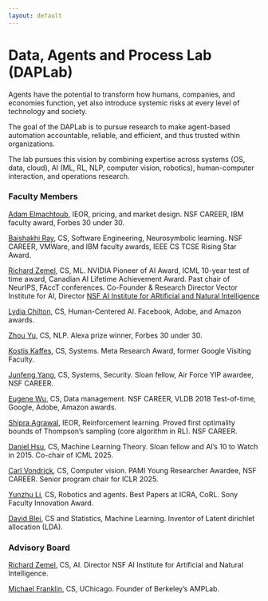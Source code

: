 ```yaml
---
layout: default
---
```


<h1>Data, Agents and Process Lab (DAPLab)</h1>

Agents have the potential to transform how humans, companies, and economies function, yet also introduce systemic risks at every level of technology and society.

The goal of the DAPLab is to pursue research to make agent-based automation accountable, reliable, and efficient, and thus trusted within organizations.

The lab pursues this vision by combining expertise across systems (OS, data, cloud), AI (ML, RL, NLP, computer vision, robotics), human-computer interaction, and operations research.



<H3>Faculty Members</H3>

<a href="https://www.columbia.edu/~ae2516/" target="_blank" rel="noopener noreferrer">Adam Elmachtoub</a>, IEOR, pricing, and market design. NSF CAREER, IBM faculty award, Forbes 30 under 30.<br>

<a href="http://rayb.info" target="_blank" rel="noopener noreferrer">Baishakhi Ray</a>, CS, Software Engineering, Neurosymbolic learning. NSF CAREER, VMWare, and IBM faculty awards, IEEE CS TCSE Rising Star Award.<br>

[Richard Zemel](https://www.cs.columbia.edu/~zemel/), CS, ML. NVIDIA Pioneer of AI Award, ICML 10-year test of time award, Canadian AI Lifetime Achievement Award.  Past chair of NeurIPS, FAccT conferences. Co-Founder & Research Director Vector Institute for AI, Director [NSF AI Institute for ARtificial and Natural Intelligence](https://arni-institute.org/)


<a href="https://www.cs.columbia.edu/~chilton/chilton.html" target="_blank" rel="noopener noreferrer">Lydia Chilton</a>, CS, Human-Centered AI. Facebook, Adobe, and Amazon awards.<br>

<a href="https://www.cs.columbia.edu/~zhouyu/" target="_blank" rel="noopener noreferrer">Zhou Yu</a>, CS, NLP. Alexa prize winner, Forbes 30 under 30.<br>

<a href="https://www.cs.columbia.edu/~kkaffes/index.html" target="_blank" rel="noopener noreferrer">Kostis Kaffes</a>, CS, Systems. Meta Research Award, former Google Visiting Faculty.<br>

<a href="https://www.cs.columbia.edu/~junfeng/" target="_blank" rel="noopener noreferrer">Junfeng Yang</a>, CS, Systems, Security. Sloan fellow, Air Force YIP awardee, NSF CAREER.<br>

<a href="https://eugenewu.net" target="_blank" rel="noopener noreferrer">Eugene Wu</a>, CS, Data management. NSF CAREER, VLDB 2018 Test-of-time, Google, Adobe, Amazon awards.<br>

<a href="http://columbia.edu/~sa3305" target="_blank" rel="noopener noreferrer">Shipra Agrawal</a>, IEOR, Reinforcement learning. Proved first optimality bounds of Thompson’s sampling (core algorithm in RL). NSF CAREER.<br>

<a href="https://www.cs.columbia.edu/~djhsu/" target="_blank" rel="noopener noreferrer">Daniel Hsu</a>, CS, Machine Learning Theory. Sloan fellow and AI’s 10 to Watch in 2015. Co-chair of ICML 2025.<br>

<a href="https://example.com" target="_blank" rel="noopener noreferrer">Carl Vondrick</a>, CS, Computer vision. PAMI Young Researcher Awardee, NSF CAREER. Senior program chair for ICLR 2025.<br>

<a href="[https://www.cs.columbia.edu/~vondrick/](https://yunzhuli.github.io/)" target="_blank" rel="noopener noreferrer">Yunzhu Li</a>, CS, Robotics and agents. Best Papers at ICRA, CoRL. Sony Faculty Innovation Award.<br>

<a href="https://www.cs.columbia.edu/~blei/" target="_blank" rel="noopener noreferrer">David Blei</a>, CS and Statistics, Machine Learning. Inventor of Latent dirichlet allocation (LDA).<br>







<H3>Advisory Board</H3>

<a href="https://www.cs.columbia.edu/~zemel/" target="_blank" rel="noopener noreferrer">Richard Zemel</a>, CS, AI. Director NSF AI Institute for Artificial and Natural Intelligence.<br>

<a href="https://cs.uchicago.edu/people/michael-franklin/" target="_blank" rel="noopener noreferrer">Michael Franklin</a>, CS, UChicago. Founder of Berkeley’s AMPLab.<br>

